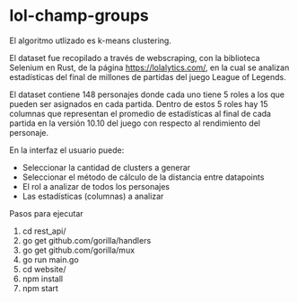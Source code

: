 # lol-champ-groups
El algoritmo utlizado es k-means clustering.

El dataset fue recopilado a través de webscraping, con la biblioteca Selenium en Rust, de la página https://lolalytics.com/, en la cual se analizan estadísticas del final de millones de partidas del juego League of Legends.

El dataset contiene 148 personajes donde cada uno tiene 5 roles a los que pueden ser asignados en cada partida. Dentro de estos 5 roles hay 15 columnas que representan el promedio de estadísticas al final de cada partida en la versión 10.10 del juego con respecto al rendimiento del personaje.

En la interfaz el usuario puede:
- Seleccionar la cantidad de clusters a generar
- Seleccionar el método de cálculo de la distancia entre datapoints
- El rol a analizar de todos los personajes
- Las estadísticas (columnas) a analizar

Pasos para ejecutar
1. cd rest_api/
2. go get github.com/gorilla/handlers
3. go get github.com/gorilla/mux
4. go run main.go
5. cd website/
6. npm install
7. npm start
